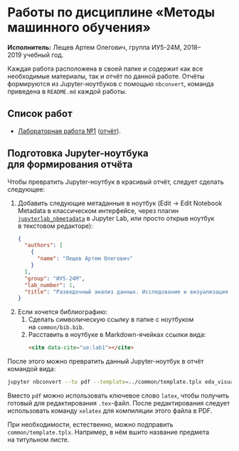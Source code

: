 # Работы по дисциплине «Методы машинного обучения»
**Исполнитель:** Лещев Артем Олегович, группа ИУ5-24М, 2018–2019&nbsp;учебный год.

Каждая работа расположена в&nbsp;своей папке и содержит как все необходимые материалы, так и отчёт по&nbsp;данной работе. Отчёты формируются из&nbsp;Jupyter-ноутбуков с&nbsp;помощью `nbconvert`, команда приведена в&nbsp;`README.md` каждой работы.

## Список работ
* [Лабораторная работа №1](./lab1) ([отчёт](lab1/eda_visualization.pdf)).

## Подготовка Jupyter-ноутбука для&nbsp;формирования отчёта
Чтобы превратить Jupyter-ноутбук в&nbsp;красивый отчёт, следует сделать следующее:

1. Добавить следующие метаданные в&nbsp;ноутбук (Edit -> Edit Notebook Metadata в&nbsp;классическом интерфейсе, через плагин [`jupyterlab_nbmetadata`](https://github.com/yuvipanda/jupyterlab-nbmetadata) в&nbsp;Jupyter&nbsp;Lab, или просто открыв ноутбук в&nbsp;текстовом редакторе):
    ```json
    {
      "authors": [
        {
          "name": "Лещев Артем Олегович"
        }
      ],
      "group": "ИУ5-24М",
      "lab_number": 1,
      "title": "Разведочный анализ данных. Исследование и визуализация данных"
    }
    ```
2. Если хочется библиографию:
    1. Сделать символическую ссылку в&nbsp;папке с&nbsp;ноутбуком на&nbsp;`common/bib.bib`.
    2. Расставить в&nbsp;ноутбуке в&nbsp;Markdown-ячейках ссылки вида:
        ```html
        <cite data-cite="ue:lab1"></cite>
        ```

После этого можно превратить данный Jupyter-ноутбук в&nbsp;отчёт командой вида:
```bash
jupyter nbconvert --to pdf --template=../common/template.tplx eda_visualization.ipynb
```
Вместо `pdf` можно использовать ключевое слово `latex`, чтобы получить готовый для&nbsp;редактирования `.tex`-файл. После редактирования следует использовать команду `xelatex` для&nbsp;компиляции этого файла в&nbsp;PDF.

При&nbsp;необходимости, естественно, можно подправить `common/template.tplx`. Например, в&nbsp;нём вшито название предмета на&nbsp;титульном листе.
